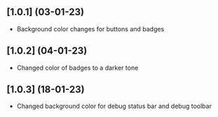 ## [1.0.1] (03-01-23)

* Background color changes for buttons and badges

## [1.0.2] (04-01-23)

* Changed color of badges to a darker tone

## [1.0.3] (18-01-23)

* Changed background color for debug status bar and debug toolbar
